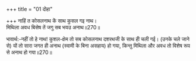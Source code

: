 +++
title = "01 दोहा"

+++
नाहिं त कोसलनाथ कें साथ कुसल गइ नाथ।  
मिथिला अवध बिसेष तें जगु सब भयउ अनाथ॥270॥  

भावार्थ:-नहीं तो हे नाथ! कुशल-क्षेम तो सब कोसलनाथ दशरथजी के साथ ही चली गई। (उनके चले जाने से) यों तो सारा जगत ही अनाथ (स्वामी के बिना असहाय) हो गया, किन्तु मिथिला और अवध तो विशेष रूप से अनाथ हो गया॥270॥  


